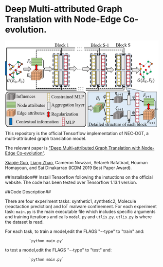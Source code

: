 # Deep Multi-attributed Graph Translation with Node-Edge Co-evolution.
![image_text](images/NEC-DGT.png)
This repository is the official Tensorflow implementation of NEC-DGT, a multi-attributed graph translation model.

The relevant paper is ["Deep Multi-attributed Graph Translation with Node-Edge Co-evolution"](http://mason.gmu.edu/~lzhao9/materials/papers/ICDM_2019_NEC_DGT-final.pdf).

[Xiaojie Guo](https://sites.google.com/view/xiaojie-guo-personal-site), [Liang Zhao](http://mason.gmu.edu/~lzhao9/), Cameron Nowzari, Setareh Rafatirad, Houman Homayoun, and Sai Dinakarrao (ICDM 2019 Best Paper Award).


##Installation##
Install Tensorflow following the instuctions on the official website. The code has been tested over Tensorflow 1.13.1 version.


##Code Description##

There are four experiment tasks: synthetic1, synthetic2, Molecule (reactaction prediction) and IoT malware confinement.
For each experiment task: `main.py` is the main executable file which includes specific arguments and training iterations and calls `model.py` and `utlis.py`. `utlis.py` is where the dataset is read.


For each task, to train a model,edit the FLAGS "--type" to "train" and:

               `python main.py`
               
               
to test a model,edit the FLAGS "--type" to "test" and:

               `python main.py`               

